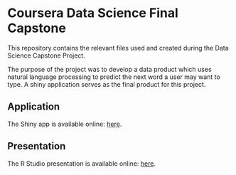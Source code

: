 # Coursera Data Science Final Capstone

This repository contains the relevant files used and created during the Data Science Capstone Project.

The purpose of the project was to develop a data product which uses natural language processing to predict the next word a user may want to type. A shiny application serves as the final product for this project.

## Application
The Shiny app is available online: <a href="https://github.com/wegm00/Final-Capstone" target="_blank">here</a>.
## Presentation
The R Studio presentation is available online: <a href="https://github.com/wegm00/Final-Capstone" target="_blank">here</a>.
